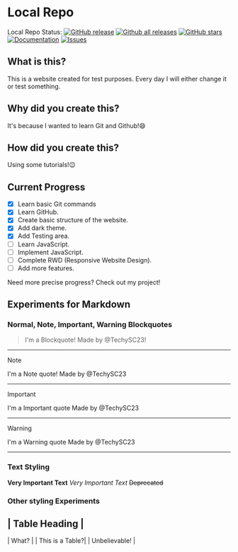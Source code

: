 # Local Repo

Local Repo Status:
[![GitHub release](https://img.shields.io/github/release/techysc23/LocalRepo/all.svg)](https://github.com/TechySC23/LocalRepo/releases)
[![Github all releases](https://img.shields.io/github/downloads/techysc23/LocalRepo/total.svg)](https://github.com/TechySC23/LocalRepo/releases)
[![GitHub stars](https://img.shields.io/github/stars/TechySC23/LocalRepo.svg)](https://github.com/TechySC23/LocalRepo/stargrazers)
[![Documentation](https://img.shields.io/badge/Docs-WIP-yellow.svg)](https://github.com/TechySC23/LocalRepo/wiki)
[![Issues](https://img.shields.io/github/issues/TechySC23/LocalRepo.svg)](https://github.com/TechySC23/LocalRepo/issues)

## What is this?

This is a website created for test purposes. Every day I will either change it or test something.

## Why did you create this?

It's because I wanted to learn Git and Github!😄

## How did you create this?

Using some tutorials!😉

## Current Progress

- [x] Learn basic Git commands
- [x] Learn GitHub.
- [x] Create basic structure of the website.
- [x] Add dark theme.
- [x] Add Testing area.
- [ ] Learn JavaScript.
- [ ] Implement JavaScript.
- [ ] Complete RWD (Responsive Website Design).
- [ ] Add more features.

Need more precise progress? Check out my project!

## Experiments for Markdown

### Normal, Note, Important, Warning Blockquotes

> I'm a Blockquote!
> Made by @TechySC23!
---
> [!Note]
> I'm a Note quote!
> Made by @TechySC23
---
> [!Important]
> I'm a Important quote
> Made by @TechySC23
---
> [!Warning]
> I'm a Warning quote
> Made by @TechySC23
---

### Text Styling

**Very Important Text** _Very Important Text_
~~Deprecated~~

### Other styling Experiments

<!-- markdownlint-disable-next-line MD022-->
| Table Heading        |
-------------------
| What?           |
| This is a Table?|
| Unbelievable!   |